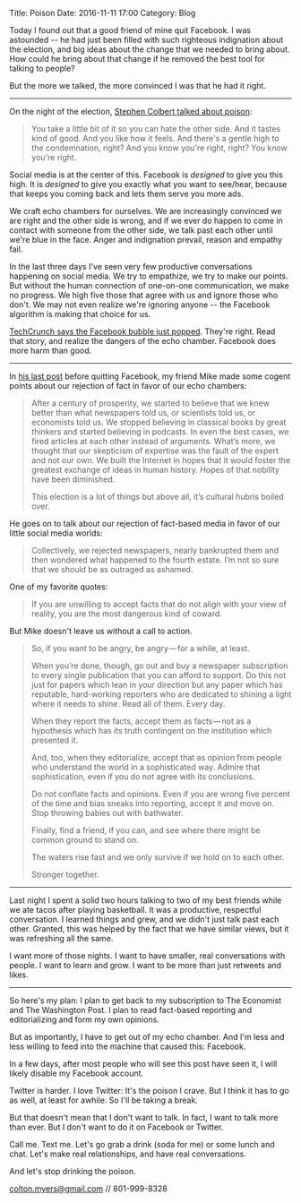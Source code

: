Title: Poison
Date: 2016-11-11 17:00
Category: Blog

Today I found out that a good friend of mine quit Facebook. I was astounded --
he had just been filled with such righteous indignation about the election, and
big ideas about the change that we needed to bring about. How could he bring
about that change if he removed the best tool for talking to people?

But the more we talked, the more convinced I was that he had it right.

-----------

On the night of the election, [Stephen Colbert talked about
poison](https://youtu.be/yXhFGO8R7aU?t=1m45s):

> You take a little bit of it so you can hate the other side. And it tastes
> kind of good. And you like how it feels. And there's a gentle high to the
> condemnation, right? And you know you're right, right? You know you're right.

Social media is at the center of this. Facebook is *designed* to give you this
high. It is *designed* to give you exactly what you want to see/hear, because
that keeps you coming back and lets them serve you more ads.

We craft echo chambers for ourselves. We are increasingly convinced we are
right and the other side is wrong, and if we ever do happen to come in contact
with someone from the other side, we talk past each other until we're blue in
the face. Anger and indignation prevail, reason and empathy fail.

In the last three days I've seen very few productive conversations happening on
social media. We try to empathize, we try to make our points. But without the
human connection of one-on-one communication, we make no progress. We high five
those that agree with us and ignore those who don't. We may not even realize
we're ignoring anyone -- the Facebook algorithm is making that choice for us.

[TechCrunch says the Facebook bubble just
popped](https://techcrunch.com/2016/11/09/rigged/). They're right. Read that
story, and realize the dangers of the echo chamber. Facebook does more harm
than good.

------------

In [his last
post](https://medium.com/@mikeplace/election-night-6f900f38bb7b#.ez0pm3y8b)
before quitting Facebook, my friend Mike made some cogent points about our
rejection of fact in favor of our echo chambers:

> After a century of prosperity, we started to believe that we knew better than
> what newspapers told us, or scientists told us, or economists told us. We
> stopped believing in classical books by great thinkers and started believing in
> podcasts. In even the best cases, we fired articles at each other instead of
> arguments. What’s more, we thought that our skepticism of expertise was the
> fault of the expert and not our own. We built the Internet in hopes that it
> would foster the greatest exchange of ideas in human history. Hopes of that
> nobility have been diminished.
>
> This election is a lot of things but above all, it’s cultural hubris boiled
> over.

He goes on to talk about our rejection of fact-based media in favor of our
little social media worlds:

> Collectively, we rejected newspapers, nearly bankrupted them and then
> wondered what happened to the fourth estate. I’m not so sure that we should be
> as outraged as ashamed.

One of my favorite quotes:

> If you are unwilling to accept facts that do not align with your view of
> reality, you are the most dangerous kind of coward.

But Mike doesn't leave us without a call to action.

> So, if you want to be angry, be angry — for a while, at least.
>
> When you’re done, though, go out and buy a newspaper subscription to every
> single publication that you can afford to support. Do this not just for papers
> which lean in your direction but any paper which has reputable, hard-working
> reporters who are dedicated to shining a light where it needs to shine. Read
> all of them. Every day.
>
> When they report the facts, accept them as facts — not as a hypothesis which
> has its truth contingent on the institution which presented it.
>
> And, too, when they editorialize, accept that as opinion from people who
> understand the world in a sophisticated way. Admire that sophistication, even
> if you do not agree with its conclusions.
>
> Do not conflate facts and opinions. Even if you are wrong five percent of the
> time and bias sneaks into reporting, accept it and move on. Stop throwing
> babies out with bathwater.
>
> Finally, find a friend, if you can, and see where there might be common
> ground to stand on.
>
> The waters rise fast and we only survive if we hold on to each other.
>
> Stronger together.

--------------

Last night I spent a solid two hours talking to two of my best friends while we
ate tacos after playing basketball. It was a productive, respectful
conversation.  I learned things and grew, and we didn't just talk past each
other. Granted, this was helped by the fact that we have similar views, but it
was refreshing all the same.

I want more of those nights. I want to have smaller, real conversations with
people. I want to learn and grow. I want to be more than just retweets and
likes.

--------------

So here's my plan: I plan to get back to my subscription to The Economist and
The Washington Post. I plan to read fact-based reporting and editorializing and
form my own opinions.

But as importantly, I have to get out of my echo chamber. And I'm less and less
willing to feed into the machine that caused this: Facebook.

In a few days, after most people who will see this post have seen it, I will
likely disable my Facebook account.

Twitter is harder. I love Twitter: It's the poison I crave. But I think it has
to go as well, at least for awhile. So I'll be taking a break.

But that doesn't mean that I don't want to talk. In fact, I want to talk more
than ever. But I don't want to do it on Facebook or Twitter.

Call me. Text me. Let's go grab a drink (soda for me) or some lunch and chat.
Let's make real relationships, and have real conversations.

And let's stop drinking the poison.

colton.myers@gmail.com // 801-999-8328
